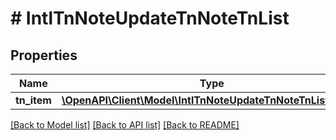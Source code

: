 # # IntlTnNoteUpdateTnNoteTnList

## Properties

Name | Type | Description | Notes
------------ | ------------- | ------------- | -------------
**tn_item** | [**\OpenAPI\Client\Model\IntlTnNoteUpdateTnNoteTnListTnItem**](IntlTnNoteUpdateTnNoteTnListTnItem.md) |  | [optional]

[[Back to Model list]](../../README.md#models) [[Back to API list]](../../README.md#endpoints) [[Back to README]](../../README.md)
